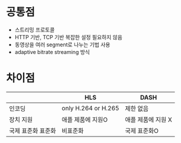 # 공통점
* 스트리밍 프로토콜
* HTTP 기반, TCP 기반
  복잡한 설정 필요하지 않음
* 동영상을 여러 segment로 나누는 기법 사용
* adaptive bitrate streaming 방식
# 차이점

|            | HLS                 | DASH        |
| ---------- | ------------------- | ----------- |
| 인코딩        | only H.264 or H.265 | 제한 없음       |
| 장치 지원      | 애플 제품에 지원O          | 애플 제품에 지원 X |
| 국제 표준화 표준화 | 비표준화                | 국제 표준화O     |
